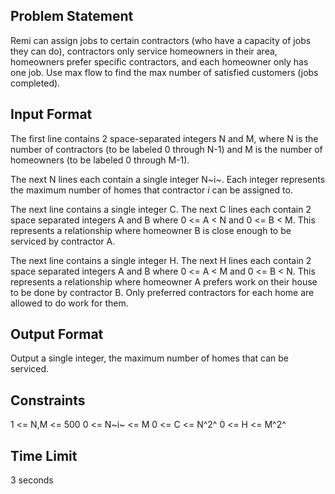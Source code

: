 ## Problem Statement

Remi can assign jobs to certain contractors (who have a capacity of jobs they can do), contractors only service homeowners in their area, homeowners prefer specific contractors, and each homeowner only has one job. Use max flow to find the max number of satisfied customers (jobs completed).

## Input Format

The first line contains 2 space-separated integers N and M, where N is the number of contractors (to be labeled 0 through N-1) and M is the number of homeowners (to be labeled 0 through M-1).

The next N lines each contain a single integer N~i~. Each integer represents the maximum number of homes that contractor _i_ can be assigned to.

The next line contains a single integer C. The next C lines each contain 2 space separated integers A and B where 0 <= A < N and 0 <= B < M. This represents a relationship where homeowner B is close enough to be serviced by contractor A.

The next line contains a single integer H. The next H lines each contain 2 space separated integers A and B where 0 <= A < M and 0 <= B < N. This represents a relationship where homeowner A prefers work on their house to be done by contractor B. Only preferred contractors for each home are allowed to do work for them.

## Output Format

Output a single integer, the maximum number of homes that can be serviced.

## Constraints

1 <= N,M <= 500
0 <= N~i~ <= M
0 <= C <= N^2^
0 <= H <= M^2^

## Time Limit

3 seconds
